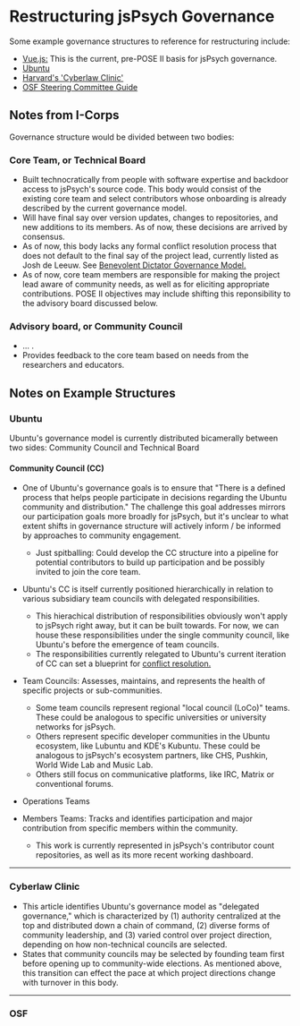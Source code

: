 # Restructuring jsPsych Governance

Some example governance structures to reference for restructuring include:

- [Vue.js:](https://github.com/vuejs/governance/blob/master/Governance-Document.md) This is the current, pre-POSE II basis for jsPsych governance.
- [Ubuntu](https://ubuntu.com/community/docs/governance)
- [Harvard's 'Cyberlaw Clinic'](https://clinic.cyber.harvard.edu/wp-content/uploads/2017/03/2017-03_governance-FINAL.pdf)
- [OSF Steering Committee Guide](https://github.com/vminojosa/governance/blob/main/Steering-Committee-Welcome-Packet.pdf)

## Notes from I-Corps

Governance structure would be divided between two bodies:

### Core Team, or Technical Board

- Built technocratically from people with software expertise and backdoor access to jsPsych's source code. This body would consist of the existing core team and select contributors whose onboarding is already described by the current governance model.
- Will have final say over version updates, changes to repositories, and new additions to its members. As of now, these decisions are arrived by consensus.
- As of now, this body lacks any formal conflict resolution process that does not default to the final say of the project lead, currently listed as Josh de Leeuw. See [Benevolent Dictator Governance Model.](http://oss-watch.ac.uk/resources/benevolentdictatorgovernancemodel)
- As of now, core team members are responsible for making the project lead aware of community needs, as well as for eliciting appropriate contributions. POSE II objectives may include shifting this reponsibility to the advisory board discussed below.

### Advisory board, or Community Council
- ... . 
- Provides feedback to the core team based on needs from the researchers and educators.

## Notes on Example Structures

### Ubuntu

Ubuntu's governance model is currently distributed bicamerally between two sides: Community Council and Technical Board

#### Community Council (CC)

- One of Ubuntu's governance goals is to ensure that "There is a defined process that helps people participate in decisions regarding the Ubuntu community and distribution." The challenge this goal addresses mirrors our participation goals more broadly for jsPsych, but it's unclear to what extent shifts in governance structure will actively inform / be informed by approaches to community engagement.
    - Just spitballing: Could develop the CC structure into a pipeline for potential contributors to build up participation and be possibly invited to join the core team.

- Ubuntu's CC is itself currently positioned hierarchically in relation to various subsidiary team councils with delegated responsibilities.
    - This hierachical distribution of responsibilities obviously won't apply to jsPsych right away, but it can be built towards. For now, we can house these responsibilities under the single community council, like Ubuntu's before the emergence of team councils.
    - The responsibilities currently relegated to Ubuntu's current iteration of CC can set a blueprint for [conflict resolution.](https://ubuntu.com/community/docs/governance/conflict-resolution)

- Team Councils: Assesses, maintains, and represents the health of specific projects or sub-communities.
    - Some team councils represent regional "local council (LoCo)" teams. These could be analogous to specific universities or university networks for jsPsych.
    - Others represent specific developer communities in the Ubuntu ecosystem, like Lubuntu and KDE's Kubuntu. These could be analogous to jsPsych's ecosystem partners, like CHS, Pushkin, World Wide Lab and Music Lab.
    - Others still focus on communicative platforms, like IRC, Matrix or conventional forums.

- Operations Teams

- Members Teams: Tracks and identifies participation and major contribution from specific members within the community.
    - This work is currently represented in jsPsych's contributor count repositories, as well as its more recent working dashboard.
---
### Cyberlaw Clinic
- This article identifies Ubuntu's governance model as "delegated governance," which is characterized by (1) authority centralized at the top and distributed down a chain of command, (2) diverse forms of community leadership, and (3) varied control over project direction, depending on how non-technical councils are selected.
- States that community councils may be selected by founding team first before opening up to community-wide elections. As mentioned above, this transition can effect the pace at which project directions change with turnover in this body.
---
### OSF